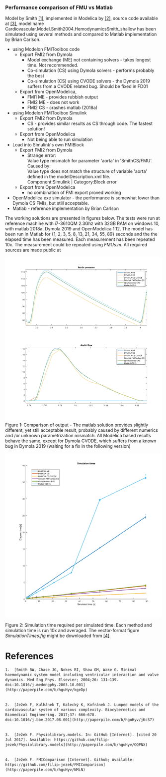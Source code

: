 
### Performance comparison of FMU vs Matlab

Model by Smith [[1]](https://paperpile.com/c/hguHyv/kgeDp), implemented in Modelica by [[2]](https://paperpile.com/c/hguHyv/jKcS7), source code available at [[3]](https://paperpile.com/c/hguHyv/OQPNX), model name Cardiovascular.Model.Smith2004.HemodynamicsSmith_shallow has been simulated using several methods and compared to Matlab implementation by Brian Carlson.


*   using Modelon FMIToolbox code
    *   Export FMI2 from Dymola
        *   Model exchange (ME) not containing solvers - takes longest time. Not recommended.
        *   Co-simulation (CS) using Dymola solvers - performs probably the best
        *   Co-simulation (CS) using CVODE solvers - the Dymola 2019 suffers from a CVODE related bug. Should be fixed in FD01
    *   Export from OpenModelica, 
        *   FMI1 ME - provides rubbish output
        *   FMI2 ME - does not work
        *   FMI2 CS - crashes matlab (2018a)
*   using Modelon FMIToolbox Simulink
    *   Export FMI2 from Dymola
        *   CS - provides similar results as CS through code. The fastest solution!
    *   Export from OpenModelica
        *   Not being able to run simulation
*   Load into Simulink's own FMIBlock
    *   Export FMI2 from Dymola
        *   Strange error: \
Value type mismatch for parameter 'aorta' in 'SmithCS/FMU'. \
Caused by: \
Value type does not match the structure of variable 'aorta' defined in the modelDescription.xml file. \
Component:Simulink | Category:Block error
    *   Export from OpenModelica
        *   no combination of FMI export proved working
*   OpenModelica exe simulator - the performance is somewhat lower than Dymola CS FMIs, but still acceptable.
*   Matlab - reference implementation by Brian Carlson

The working solutions are presented in figures below. The tests were run at reference machine with i7-3610QM 2.3Ghz with 32GB RAM on windows 10, with matlab 2018a, Dymola 2019 and OpenModelica 1.12. The model has been run in Matlab for {1, 2, 3, 5, 8, 13, 21, 34, 55, 89} seconds and the the elapsed time has been measured. Each measurement has been repeated 10x. The measurement could be repeated using _FMUs.m_. All required sources are made public at 


![alt_text](images/image2.png "image_tooltip")
Figure 1: Comparison of output - The matlab solution provides slightly different, yet still acceptable result, probably caused by different numerics and /or unknown parametrization mismatch. All Modelica based results behave the same, except for Dymola CVODE, which suffers from a known bug in Dymola 2019 (waiting for a fix in the following version)

![alt_text](images/image1.png "image_tooltip")


Figure 2: Simulation time required per simulated time. Each method and simulation time is run 10x and averaged. The vector-format figure _SimulationTimes.fig_ might be downloaded from [[4]](https://paperpile.com/c/hguHyv/NMiN).


# References


    1. 	[Smith BW, Chase JG, Nokes RI, Shaw GM, Wake G. Minimal haemodynamic system model including ventricular interaction and valve dynamics. Med Eng Phys. Elsevier; 2004;26: 131–139. doi:10.1016/j.medengphy.2003.10.001](http://paperpile.com/b/hguHyv/kgeDp)


    2. 	[Ježek F, Kulhánek T, Kalecký K, Kofránek J. Lumped models of the cardiovascular system of various complexity. Biocybernetics and Biomedical Engineering. 2017;37: 666–678. doi:10.1016/j.bbe.2017.08.001](http://paperpile.com/b/hguHyv/jKcS7)


    3. 	[Ježek F. Physiolibrary.models. In: GitHub [Internet]. [cited 20 Jul 2017]. Available: https://github.com/filip-jezek/Physiolibrary.models](http://paperpile.com/b/hguHyv/OQPNX)


    4. 	[Ježek F. FMIComparison [Internet]. Github; Available: https://github.com/filip-jezek/FMIComparison](http://paperpile.com/b/hguHyv/NMiN)


<!-- GD2md-html version 1.0β13 -->
